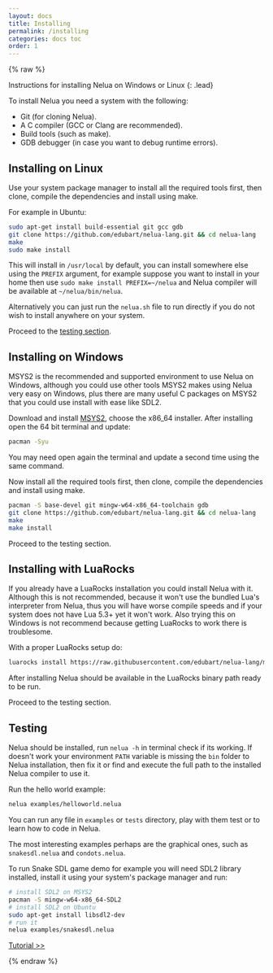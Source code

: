 ```yaml
---
layout: docs
title: Installing
permalink: /installing
categories: docs toc
order: 1
---
```


{% raw %}

Instructions for installing Nelua on Windows or Linux
{: .lead}

To install Nelua you need a system with the following:

* Git (for cloning Nelua).
* A C compiler (GCC or Clang are recommended).
* Build tools (such as make).
* GDB debugger (in case you want to debug runtime errors).

## Installing on Linux

Use your system package manager to install all the required tools first,
then clone, compile the dependencies and install using make.

For example in Ubuntu:

```bash
sudo apt-get install build-essential git gcc gdb
git clone https://github.com/edubart/nelua-lang.git && cd nelua-lang
make
sudo make install
```

This will install in `/usr/local` by default,
you can install somewhere else using the `PREFIX` argument,
for example suppose you want to install in your home
then use `sudo make install PREFIX=~/nelua`
and Nelua compiler will be available at `~/nelua/bin/nelua`.

Alternatively you can just run the `nelua.sh` file to run directly if you do not wish
to install anywhere on your system.

Proceed to the [testing section](#testing).

## Installing on Windows

MSYS2 is the recommended and supported environment to use Nelua on Windows,
although you could use other tools MSYS2 makes using Nelua very easy on Windows,
plus there are many useful C packages on MSYS2 that you could use install with ease like
SDL2.

Download and install [MSYS2](https://www.msys2.org/), choose the x86_64 installer.
After installing open the 64 bit terminal and update:

```bash
pacman -Syu
```

You may need open again the terminal and update a second time using the same command.

Now install all the required tools first,
then clone, compile the dependencies and install using make.

```bash
pacman -S base-devel git mingw-w64-x86_64-toolchain gdb
git clone https://github.com/edubart/nelua-lang.git && cd nelua-lang
make
make install
```

Proceed to the testing section.

## Installing with LuaRocks

If you already have a LuaRocks installation you could install Nelua with it.
Although this is not recommended,
because it won't use the bundled Lua's interpreter from Nelua,
thus you will have worse compile speeds and if your system does not have Lua 5.3+ yet
it won't work. Also trying this on Windows is not recommend
because getting LuaRocks to work there is troublesome.

With a proper LuaRocks setup do:

```bash
luarocks install https://raw.githubusercontent.com/edubart/nelua-lang/master/rockspecs/nelua-dev-1.rockspec
```

After installing Nelua should be available in the LuaRocks binary path ready to be run.

Proceed to the testing section.

## Testing

Nelua should be installed, run `nelua -h` in terminal check if its working.
If doesn't work your environment `PATH` variable is missing the `bin` folder to Nelua installation,
then fix it or find and execute the full path to the installed Nelua compiler to use it.

Run the hello world example:

```bash
nelua examples/helloworld.nelua
```

You can run any file in `examples` or `tests` directory,
play with them test or to learn how to code in Nelua.

The most interesting examples perhaps are the graphical ones,
such as `snakesdl.nelua` and `condots.nelua`.

To run Snake SDL game demo for example you will need SDL2 library installed,
install it using your system's package manager and run:

```bash
# install SDL2 on MSYS2
pacman -S mingw-w64-x86_64-SDL2
# install SDL2 on Ubuntu
sudo apt-get install libsdl2-dev
# run it
nelua examples/snakesdl.nelua
```

<a href="/tutorial" class="btn btn-outline-primary btn-lg float-right">Tutorial >></a>

{% endraw %}
